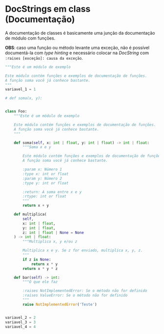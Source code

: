# DocStrings em class (Documentação)

A documentação de classes é basicamente uma junção da documentação de módulo com funções.

**OBS**: caso uma função ou método levante uma exceção, não é possível documentá-la com _type hinting_ e necessário colocar na _DocString_ com `:raises [exceção]: causa da exceção`.

```python
"""Este é um módulo de exemplo

Este módulo contém funções e exemplos de documentação de funções.
A função soma você já conhece bastante.
"""
variavel_1 = 1

# def soma(x, y):


class Foo:
    """Este é um módulo de exemplo

    Este módulo contém funções e exemplos de documentação de funções.
    A função soma você já conhece bastante.
    """

    def soma(self, x: int | float, y: int | float) -> int | float:
        """Soma x e y

        Este módulo contém funções e exemplos de documentação de funções.
        A função soma você já conhece bastante.

        :param x: Número 1
        :type x: int or float
        :param y: Número 2
        :type y: int or float

        :return: A soma entre x e y
        :rtype: int or float
        """
        return x + y

    def multiplica(
        self,
        x: int | float,
        y: int | float,
        z: int | float | None = None
    ) -> int | float:
        """Multiplica x, y e/ou z

        Multiplica x e y. Se z for enviado, multiplica x, y, z.
        """
        if z is None:
            return x * y
        return x * y * z

    def bar(self) -> int:
        """O que ele faz

        :raises NotImplementedError: Se o método não for definido
        :raises ValueError: Se o método não for definido
        """
        raise NotImplementedError('Teste')


variavel_2 = 2
variavel_3 = 3
variavel_4 = 4
```
